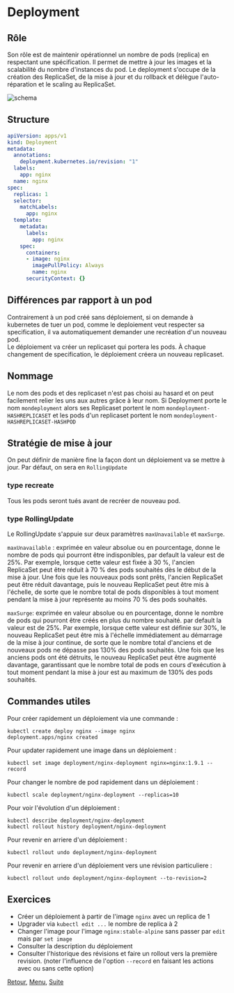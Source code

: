 # Deployment
## Rôle 
Son rôle est de maintenir opérationnel un nombre de pods (replica) en respectant une spécification. 
Il permet de mettre à jour les images et la scalabilité du nombre d'instances du pod.
Le deployment s'occupe de la création des ReplicaSet, de la mise à jour et du rollback et délègue l'auto-réparation et le scaling au ReplicaSet.

![schema](https://obeyler.github.io/Formation-K8S/images/Deployment.svg)

## Structure
```yaml
apiVersion: apps/v1
kind: Deployment
metadata:
  annotations:
    deployment.kubernetes.io/revision: "1"
  labels:
    app: nginx
  name: nginx
spec:
  replicas: 1
  selector:
    matchLabels:
      app: nginx
  template:
    metadata:
      labels:
        app: nginx
    spec:
      containers:
      - image: nginx
        imagePullPolicy: Always
        name: nginx
      securityContext: {}
```
## Différences par rapport à un pod
Contrairement à un pod créé sans déploiement, si on demande à kubernetes de tuer un pod, comme le deploiement veut respecter sa specification, il va automatiquement demander une recréation d'un nouveau pod.   
Le déploiement va créer un replicaset qui portera les pods. À chaque changement de specification, le déploiement créera un nouveau replicaset.

## Nommage
Le nom des pods et des replicaset n'est pas choisi au hasard et on peut facilement relier les uns aux autres grâce à leur nom.
Si Deployment porte le nom `mondeployment`
alors ses Replicaset portent le nom `mondeployment-HASHREPLICASET`
et les pods d'un replicaset portent le nom `mondeployment-HASHREPLICASET-HASHPOD`

## Stratégie de mise à jour
On peut définir de manière fine la façon dont un déploiement va se mettre à jour. 
Par défaut, on sera en `RollingUpdate`

### type recreate
Tous les pods seront tués avant de recréer de nouveau pod.

### type RollingUpdate
Le RollingUpdate s'appuie sur deux paramètres `maxUnavailable` et `maxSurge`.

`maxUnavailable` : exprimée en valeur absolue ou en pourcentage, donne le nombre de pods qui pourront être indisponibles, 
par default la valeur est de 25%.
Par exemple, lorsque cette valeur est fixée à 30 %, 
l'ancien ReplicaSet peut être réduit à 70 % des pods souhaités dès le début de la mise à jour. 
Une fois que les nouveaux pods sont prêts, l'ancien ReplicaSet peut être réduit davantage, puis le nouveau ReplicaSet peut être mis à l'échelle, de sorte que le nombre total de pods disponibles à tout moment pendant la mise à jour représente au moins 70 % des pods souhaités.

`maxSurge`:  exprimée en valeur absolue ou en pourcentage, donne le nombre de pods qui pourront être créés en plus du nombre souhaité.
par default la valeur est de 25%.
Par exemple, lorsque cette valeur est définie sur 30%, le nouveau ReplicaSet peut être mis à l'échelle immédiatement au démarrage de la mise à jour continue, de sorte que le nombre total d'anciens et de nouveaux pods ne dépasse pas 130% des pods souhaités. 
Une fois que les anciens pods ont été détruits, le nouveau ReplicaSet peut être augmenté davantage, garantissant que le nombre total de pods en cours d'exécution à tout moment pendant la mise à jour est au maximum de 130% des pods souhaités.

## Commandes utiles
Pour créer rapidement un déploiement via une commande :
```shell
kubectl create deploy nginx --image nginx
deployment.apps/nginx created
```

Pour updater rapidement une image dans un déploiement :
```shell
kubectl set image deployment/nginx-deployment nginx=nginx:1.9.1 --record
```
Pour changer le nombre de pod rapidement dans un déploiement :
```
kubectl scale deployment/nginx-deployment --replicas=10
```

Pour voir l'évolution d'un déploiement :
```shell
kubectl describe deployment/nginx-deployment
kubectl rollout history deployment/nginx-deployment
```

Pour revenir en arriere d'un déploiement :
```shell
kubectl rollout undo deployment/nginx-deployment
```

Pour revenir en arriere d'un déploiement vers une révision particuliere :
```shell
kubectl rollout undo deployment/nginx-deployment --to-revision=2
```

## Exercices
- Créer un déploiement à partir de l'image `nginx` avec un replica de 1
- Upgrader via `kubectl edit ...` le nombre de replica à 2
- Changer l'image pour l'image `nginx:stable-alpine` sans passer par `edit` mais par `set image`
- Consulter la description du déploiement
- Consulter l'historique des révisions et faire un rollout vers la première revision.
  (noter l'influence de l'option `--record` en faisant les actions avec ou sans cette option)



[Retour](https://obeyler.github.io/Formation-K8S/Chapitres/Workload.html), [Menu](https://obeyler.github.io/Formation-K8S/), [Suite](https://obeyler.github.io/Formation-K8S/Chapitres/HorizontalPodAutoScaling.html)
